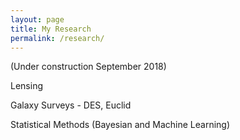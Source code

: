 ```yaml
---
layout: page
title: My Research
permalink: /research/
---
```


(Under construction September 2018)

Lensing

Galaxy Surveys - DES, Euclid

Statistical Methods (Bayesian and Machine Learning)

